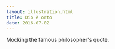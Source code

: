 ```yaml
---
layout: illustration.html
title: Dio è orto
date: 2016-07-02
---
```


Mocking the famous philosopher's quote.
